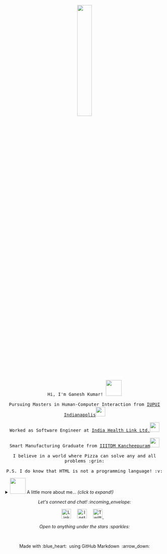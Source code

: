 <p align="center">
  <img src="https://media.giphy.com/media/MeJgB3yMMwIaHmKD4z/giphy.gif" width="30%">
  <br><br>
  <samp>
    Hi, I'm Ganesh Kumar! <img src="https://media.giphy.com/media/mGcNjsfWAjY5AEZNw6/giphy.gif" width="50">
    <br><br>
    Pursuing Masters in Human-Computer Interaction from <a href="http://www.iupui.edu">IUPUI Indianapolis</a><img src="https://media.giphy.com/media/fYSnHlufseco8Fh93Z/giphy.gif" width="30">
    <br><br>
    Worked as Software Engineer at <a href="https://www.indiahealthlink.com">India Health Link Ltd.</a><img src="https://media.giphy.com/media/WUlplcMpOCEmTGBtBW/giphy.gif" width="30"> 
    <br><br>
    Smart Manufacturing Graduate from <a href="http://www.iiitdm.ac.in">IIITDM Kancheepuram</a><img src="https://media.giphy.com/media/fYSnHlufseco8Fh93Z/giphy.gif" width="30">
    <br><br>
    I believe in a world where Pizza can solve any and all problems :grin:
    <br><br>
    P.S. I do know that HTML is not a programming language! :v:
  </samp>

<p align = "center">
<details>
<summary> <img src="https://media.giphy.com/media/VgCDAzcKvsR6OM0uWg/giphy.gif" width="50"> A little more about me...   <i>(click to expand!)</i> </summary>
  
```javascript
const README = {
    pronouns: "He" | "Him",
    code: ["Javascript", "Typescript", "Python", "C", "C++", "Dart"],
    askMeAbout: ["web dev", "cognitive ml and dl", "app dev", "blogging"],
    technologies: {
        mobileApp:{
            android:  ["kotlin"],
            iOS:  ["swift"],
            cross_platform: ["react-native","flutter"]
        },
        frontEnd: {
            js: ["Vue", "React"],
            css: ["materialize", "vuetify", "bootstrap"]
        },
        backEnd: {
            js: ["node", "express", "SuiteScript"],
            python: ["flask"]
            go: ["go-node"]
        },
        devOps: ["AWS", "Docker🐳", "GCP", "Nginx"],
        databases: ["mongo", "MySql", "sqlite"],
        misc: ["Firebase", "Socket.IO", "selenium", "open-cv", "Tensorflow", "Pytorch"]
    },
    architecture: ["Serverless Architecture", "Progressive web applications", "Single page applications"],
    currentProject: "I am developing Serverless Mobile app in Flutter",
    funFact: "There are two ways to write error-free programs; only the third one works"
};
```
<p align="left"> <img src="https://github-readme-stats.vercel.app/api?username=ganeshkumartk&show_icons=true&title_color=fff&icon_color=79ff97&text_color=9f9f9f&bg_color=151515" alt="coderganesh" /> </p>
</details>
</p>


<p align="center"> 
  <i> Let's connect and chat! :incoming_envelope: </i>
</p>

<p align="center">
  <a href="https://www.linkedin.com/in/ganeshkumartk"><img src="https://image.flaticon.com/icons/svg/174/174857.svg" width="30px" alt="LinkedIn"></a> &nbsp; &nbsp;
  <a href="https://instagram.com/cerelac.holmes_"><img src="https://image.flaticon.com/icons/svg/174/174855.svg" width="30px" alt="Instagram"></a> &nbsp; &nbsp;
  <a href="https://twitter.com/gaaneshaha"><img src="https://image.flaticon.com/icons/svg/174/174876.svg" width="30px" alt="Twitter">     </a> &nbsp; &nbsp;

<p align="center">
  <i> Open to anything under the stars :sparkles: </i>
</p>

<br>

<p align="center">
  Made with :blue_heart: &nbsp;using GitHub Markdown &nbsp;:arrow_down:
</p>
